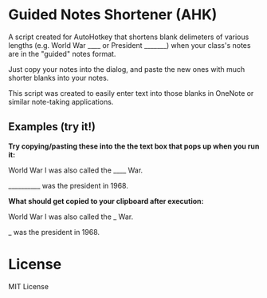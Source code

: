 # Guided Notes Shortener (AHK)
A script created for AutoHotkey that shortens blank delimeters of various lengths (e.g. World War ____ or President _______) when your class's notes are in the "guided" notes format.

Just copy your notes into the dialog, and paste the new ones with much shorter blanks into your notes.

This script was created to easily enter text into those blanks in OneNote or similar note-taking applications.

## Examples (try it!)
**Try copying/pasting these into the the text box that pops up when you run it:**

World War I was also called the ____ War.

__________ was the president in 1968.

**What should get copied to your clipboard after execution:**

World War I was also called the _ War.

_ was the president in 1968.

# License

MIT License

